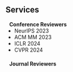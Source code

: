 ## Services
<h4 style="margin:0 10px 0;">Conference Reviewers</h4>

<ul style="margin:0 0 20px;">
  <li>NeurIPS 2023</li>
  <li>ACM MM 2023</li>
  <li>ICLR 2024</li>
  <li>CVPR 2024</li>
</ul>

<h4 style="margin:0 10px 0;">Journal Reviewers</h4>

<ul style="margin:0 0 20px;">
</ul>

